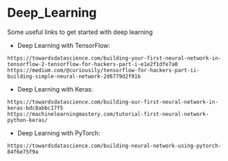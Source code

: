# Deep_Learning
Some useful links to get started with deep learning
- Deep Learning with TensorFlow:
```
https://towardsdatascience.com/building-your-first-neural-network-in-tensorflow-2-tensorflow-for-hackers-part-i-e1e2f1dfe7a0
https://medium.com/@curiousily/tensorflow-for-hackers-part-ii-building-simple-neural-network-2d6779d2f91b
```
- Deep Learning with Keras:
```
https://towardsdatascience.com/building-our-first-neural-network-in-keras-bdc8abbc17f5
https://machinelearningmastery.com/tutorial-first-neural-network-python-keras/
```
- Deep Learning with PyTorch:
```
https://towardsdatascience.com/building-neural-network-using-pytorch-84f6e75f9a
```
